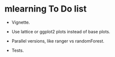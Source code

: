 # mlearning To Do list

-   Vignette.

-   Use lattice or ggplot2 plots instead of base plots.

-   Parallel versions, like ranger vs randomForest.

-   Tests.
